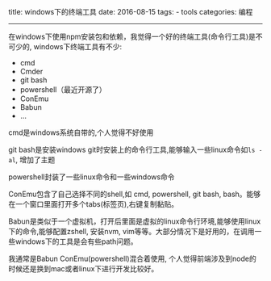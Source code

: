 title: windows下的终端工具
date: 2016-08-15
tags: 
    - tools
categories: 编程

---



在windows下使用npm安装包和依赖，我觉得一个好的终端工具(命令行工具)是不可少的, windows下终端工具有不少:

- cmd
- Cmder
- git bash
- powershell（最近开源了）
- ConEmu
- Babun
- ...

cmd是windows系统自带的,个人觉得不好使用

git bash是安装windows git时安装上的命令行工具,能够输入一些linux命令如`ls -al`, 增加了主题

powershell封装了一些linux命令和一些windows命令

ConEmu包含了自己选择不同的shell,如 cmd, powershell, git bash,  bash。能够在一个窗口里面打开多个tabs(标签页),右键复制黏贴。

Babun是类似于一个虚拟机，打开后里面是虚拟的linux命令行环境,能够使用linux下的命令,能够配置zshell, 安装nvm, vim等等。大部分情况下是好用的，在调用一些windows下的工具是会有些path问题。

我通常是Babun ConEmu(powershell)混合着使用, 个人觉得前端涉及到node的时候还是换到mac或者linux下进行开发比较好。